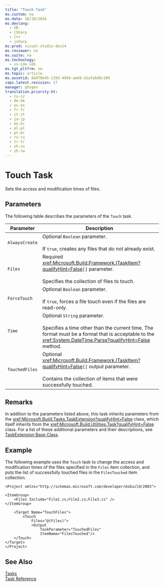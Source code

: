 ```yaml
---
title: "Touch Task"
ms.custom: na
ms.date: 10/10/2016
ms.devlang: 
  - VB
  - CSharp
  - C++
  - jsharp
ms.prod: visual-studio-dev14
ms.reviewer: na
ms.suite: na
ms.technology: 
  - vs-ide-sdk
ms.tgt_pltfrm: na
ms.topic: article
ms.assetid: 8a978645-1393-4904-ae69-42afabd8c109
caps.latest.revision: 17
manager: ghogen
translation.priority.ht: 
  - cs-cz
  - de-de
  - es-es
  - fr-fr
  - it-it
  - ja-jp
  - ko-kr
  - pl-pl
  - pt-br
  - ru-ru
  - tr-tr
  - zh-cn
  - zh-tw
---
```

# Touch Task
Sets the access and modification times of files.  
  
## Parameters  
 The following table describes the parameters of the `Touch` task.  
  
|Parameter|Description|  
|---------------|-----------------|  
|`AlwaysCreate`|Optional `Boolean` parameter.<br /><br /> If `true`, creates any files that do not already exist.|  
|`Files`|Required <xref:Microsoft.Build.Framework.ITaskItem?qualifyHint=False>`[]` parameter.<br /><br /> Specifies the collection of files to touch.|  
|`ForceTouch`|Optional `Boolean` parameter.<br /><br /> If `true`, forces a file touch even if the files are read-only.|  
|`Time`|Optional `String` parameter.<br /><br /> Specifies a time other than the current time. The format must be a format that is acceptable to the <xref:System.DateTime.Parse?qualifyHint=False> method.|  
|`TouchedFiles`|Optional <xref:Microsoft.Build.Framework.ITaskItem?qualifyHint=False>`[]` output parameter.<br /><br /> Contains the collection of items that were successfully touched.|  
  
## Remarks  
 In addition to the parameters listed above, this task inherits parameters from the <xref:Microsoft.Build.Tasks.TaskExtension?qualifyHint=False> class, which itself inherits from the <xref:Microsoft.Build.Utilities.Task?qualifyHint=False> class. For a list of these additional parameters and their descriptions, see [TaskExtension Base Class](../VS_IDE/TaskExtension-Base-Class.md).  
  
## Example  
 The following example uses the `Touch` task to change the access and modification times of the files specified in the `Files` item collection, and puts the list of successfully touched files in the `FilesTouched` item collection.  
  
```  
<Project xmlns="http://schemas.microsoft.com/developer/msbuild/2003">  
  
<ItemGroup>  
    <Files Include="File1.cs;File2.cs;File3.cs" />  
</ItemGroup>  
  
    <Target Name="TouchFiles">  
        <Touch  
            Files="@(Files)">  
            <Output  
                TaskParameter="TouchedFiles"  
                ItemName="FilesTouched"/>  
    </Touch>  
</Target>  
</Project>  
```  
  
## See Also  
 [Tasks](../VS_IDE/MSBuild-Tasks.md)   
 [Task Reference](../VS_IDE/MSBuild-Task-Reference.md)